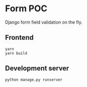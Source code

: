 # Form POC

Django form field validation on the fly.

## Frontend

    yarn
    yarn build

## Development server

    python manage.py runserver
